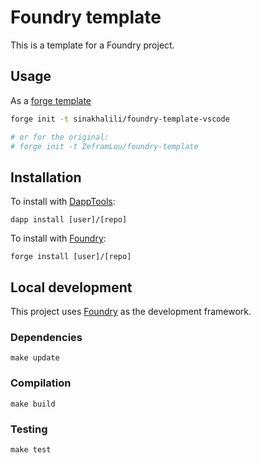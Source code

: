 # Foundry template

This is a template for a Foundry project.

## Usage

As a [forge template](https://book.getfoundry.sh/projects/creating-a-new-project.html)

```bash
forge init -t sinakhalili/foundry-template-vscode

# or for the original: 
# forge init -t ZeframLou/foundry-template
```

## Installation

To install with [DappTools](https://github.com/dapphub/dapptools):

```
dapp install [user]/[repo]
```

To install with [Foundry](https://github.com/gakonst/foundry):

```
forge install [user]/[repo]
```

## Local development

This project uses [Foundry](https://github.com/gakonst/foundry) as the development framework.

### Dependencies

```
make update
```

### Compilation

```
make build
```

### Testing

```
make test
```
